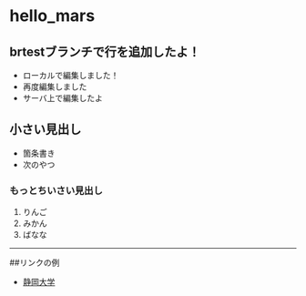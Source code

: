 # hello_mars

## brtestブランチで行を追加したよ！

- ローカルで編集しました！
- 再度編集しました
- サーバ上で編集したよ

## 小さい見出し

- 箇条書き
- 次のやつ

### もっとちいさい見出し 
1. りんご
2. みかん
3. ばなな

----------

##リンクの例
- [静岡大学](https://www.shizuoka.ac.jp)
